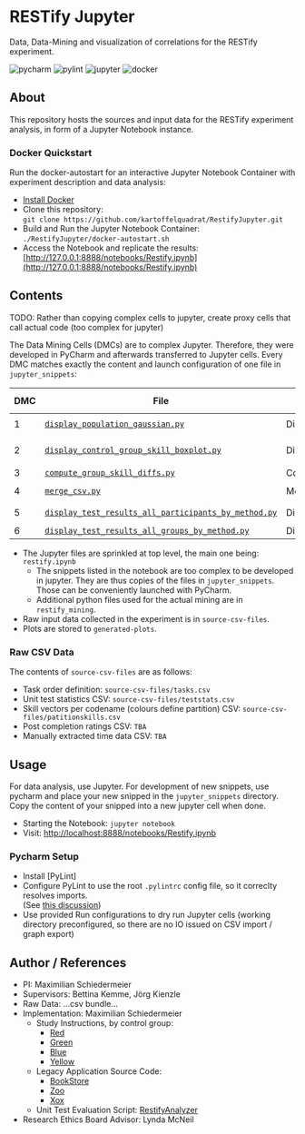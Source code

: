 # RESTify Jupyter

Data, Data-Mining and visualization of correlations for the RESTify experiment.

![pycharm](https://img.shields.io/badge/PyCharm-22.2.1-blue)
![pylint](https://img.shields.io/badge/PyLint-2.15.2-blue)
![jupyter](https://img.shields.io/badge/Jupyter%20Notebook-6.4.12-blue)
![docker](https://img.shields.io/badge/Docker%20Docker-20.10.17-blue)

## About

This repository hosts the sources and input data for the RESTify experiment analysis, in form of a Jupyter Notebook
instance.

### Docker Quickstart

Run the docker-autostart for an interactive Jupyter Notebook Container with experiment description and data analysis:  

 * [Install Docker](https://docs.docker.com/get-docker/)
 * Clone this repository:  
```git clone https://github.com/kartoffelquadrat/RestifyJupyter.git```
 * Build and Run the Jupyter Notebook Container:  
```./RestifyJupyter/docker-autostart.sh```
 * Access the Notebook and replicate the results: [http://127.0.0.1:8888/notebooks/Restify.ipynb](http://127.0.0.1:8888/notebooks/Restify.ipynb)

## Contents

TODO: Rather than copying complex cells to jupyter, create proxy cells that call actual code (too complex for jupyter)

The Data Mining Cells (DMCs) are to complex Jupyter. Therefore, they were developed in PyCharm and afterwards transferred to Jupyter cells.
Every DMC matches exactly the content and launch configuration of one file in ```jupyter_snippets```:

| DMC | File | PyCharm Launch Config | Output in ```generated-plots```|
|--|---|---|---|
| 1 | [```display_population_gaussian.py```](restify_mining/skill_extractors/extract_population_gaussian.py) | DisplayPopulationGaussian | ```generated-plots/gaussians.png``` |
| 2 | [```display_control_group_skill_boxplot.py```](restify_mining/skill_extractors/extract_control_group_boxplot.py) | DisplayControlGroupSkillBoxPlot | ```generated-plots/fused-stats.png``` |
| 3 | [```compute_group_skill_diffs.py```](restify_mining/skill_extractors/compute_cgroup_skill_diffs.py) | ComputeGroupSkillDiffs | ```--printed--``` |
| 4 | [```merge_csv.py```](restify_mining/skill_extractors/merge_csv.py) | MergeCsv | ```generated-csv-files/restify.csv``` |
| 5 | [```display_test_results_all_participants_by_method.py```](jupyter_snippets/pseudo_cell_05_all_results_all_participants.py) | DisplayParticipantTestResultsByMethod | ```05-test-individual.png``` |
| 6 | [```display_test_results_all_groups_by_method.py```](jupyter_snippets/pseudo_cell_06_all_tests_all_groups.py) | DisplayGroupTestResultsByMethod | ```06-test-heatmap.png``` |



* The Jupyter files are sprinkled at top level, the main one being: ```restify.ipynb```
    * The snippets listed in the notebook are too complex to be developed in jupyter. They are thus copies of the files
      in ```jupyter_snippets```. Those can be conveniently launched with PyCharm.
    * Additional python files used for the actual mining are in ```restify_mining```.
* Raw input data collected in the experiment is in ```source-csv-files```.
* Plots are stored to ```generated-plots```.

### Raw CSV Data

The contents of ```source-csv-files``` are as follows:

* Task order definition: ```source-csv-files/tasks.csv```
* Unit test statistics CSV: ```source-csv-files/teststats.csv```
* Skill vectors per codename (colours define partition) CSV: ```source-csv-files/patitionskills.csv```
* Post completion ratings CSV: ```TBA```
* Manually extracted time data CSV: ```TBA```

## Usage

For data analysis, use Jupyter. For development of new snippets, use pycharm and place your new snipped in
the ```jupyter_snippets``` directory. Copy the content of your snipped into a new jupyter cell when done.

 * Starting the Notebook: ```jupyter notebook```
 * Visit: [http://localhost:8888/notebooks/Restify.ipynb](http://localhost:8888/notebooks/Restify.ipynb)

### Pycharm Setup

 * Install [PyLint]
 * Configure PyLint to use the root ```.pylintrc``` config file, so it correclty resolves imports.  
(See [this discussion](https://github.com/dense-analysis/ale/issues/208#issuecomment-265590465))
 * Use provided Run configurations to dry run Jupyter cells (working directory preconfigured, so there are no IO issued on CSV import / graph export)

## Author / References

* PI: Maximilian Schiedermeier
* Supervisors: Bettina Kemme, Jörg Kienzle
* Raw Data: ...csv bundle...
* Implementation: Maximilian Schiedermeier
    * Study Instructions, by control group: 
       * [Red](https://www.cs.mcgill.ca/~mschie3/red/restify-study/)
       * [Green](https://www.cs.mcgill.ca/~mschie3/green/restify-study/)
       * [Blue](https://www.cs.mcgill.ca/~mschie3/blue/restify-study/)
       * [Yellow](https://www.cs.mcgill.ca/~mschie3/yellow/restify-study/)
    * Legacy Application Source Code:
       * [BookStore](https://github.com/kartoffelquadrat/BookStoreInternals/tree/RESTifyStudy)
       * [Zoo](https://github.com/kartoffelquadrat/Zoo/tree/RESTifyStudy)
       * [Xox](https://github.com/kartoffelquadrat/XoxInternals/tree/RESTifyStudy)
    * Unit Test Evaluation Script: [RestifyAnalyzer](https://github.com/kartoffelquadrat/RestifyAnalyzer)
* Research Ethics Board Advisor: Lynda McNeil

